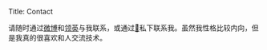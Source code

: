 Title: Contact

请随时通过[微博](https://weibo.com/long5to2gf)和[领英](https://www.linkedin.com/in/%E5%87%AF%E4%B8%9C-%E5%B4%94-136128116/)与我联系，或通过[:email:](mailto:cuikaidong@foxmail.com)私下联系我。虽然我性格比较内向，但是我真的很喜欢和人交流技术。

